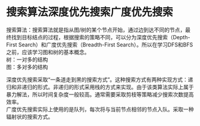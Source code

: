 # 搜索算法深度优先搜索广度优先搜索

搜索算法：搜索算法就是指从图/树的某个节点开始，通过边到达不同的节点，最终找到目标结点的过程，根据搜索的策略不同，可以分为深度优先搜索（Depth-First Search）和广度优先搜索（Breadth-First Search）。所以在学习DFS和BFS之前，应该学习图和树的基本概念。  
树：一对多的结构  
图：多对多的结构

深度优先搜索采取“一条道走到黑的搜索方式”。这种搜索方式有两种实现方式：递归和非递归的形式。非递归的形式采用栈的方式来实现。由于该类算法实际上属于暴力解法，所以时间复杂度一般较高。通常需要采取剪枝等策略减少搜索次数提高效率。  
广度优先搜索实际上使用的是队列，每次将与当前节点相邻的节点入队。采取一种辐射状的搜索方式。   